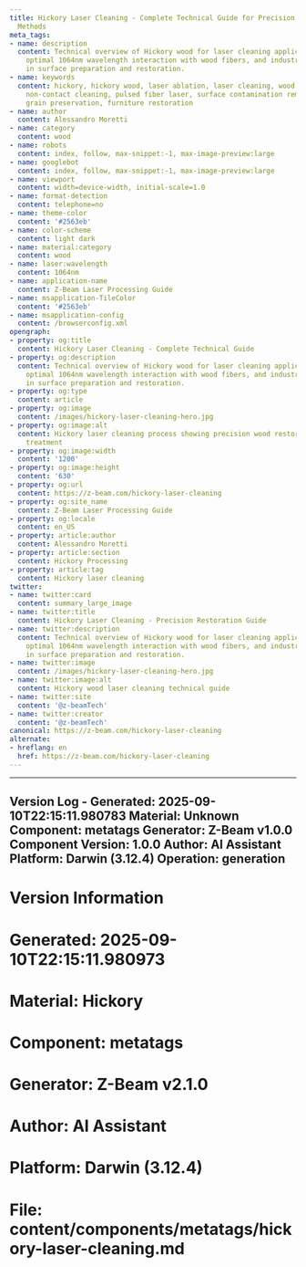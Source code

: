 ```yaml
---
title: Hickory Laser Cleaning - Complete Technical Guide for Precision Wood Restoration
  Methods
meta_tags:
- name: description
  content: Technical overview of Hickory wood for laser cleaning applications, including
    optimal 1064nm wavelength interaction with wood fibers, and industrial applications
    in surface preparation and restoration.
- name: keywords
  content: hickory, hickory wood, laser ablation, laser cleaning, wood restoration,
    non-contact cleaning, pulsed fiber laser, surface contamination removal, wood
    grain preservation, furniture restoration
- name: author
  content: Alessandro Moretti
- name: category
  content: wood
- name: robots
  content: index, follow, max-snippet:-1, max-image-preview:large
- name: googlebot
  content: index, follow, max-snippet:-1, max-image-preview:large
- name: viewport
  content: width=device-width, initial-scale=1.0
- name: format-detection
  content: telephone=no
- name: theme-color
  content: '#2563eb'
- name: color-scheme
  content: light dark
- name: material:category
  content: wood
- name: laser:wavelength
  content: 1064nm
- name: application-name
  content: Z-Beam Laser Processing Guide
- name: msapplication-TileColor
  content: '#2563eb'
- name: msapplication-config
  content: /browserconfig.xml
opengraph:
- property: og:title
  content: Hickory Laser Cleaning - Complete Technical Guide
- property: og:description
  content: Technical overview of Hickory wood for laser cleaning applications, including
    optimal 1064nm wavelength interaction with wood fibers, and industrial applications
    in surface preparation and restoration.
- property: og:type
  content: article
- property: og:image
  content: /images/hickory-laser-cleaning-hero.jpg
- property: og:image:alt
  content: Hickory laser cleaning process showing precision wood restoration and surface
    treatment
- property: og:image:width
  content: '1200'
- property: og:image:height
  content: '630'
- property: og:url
  content: https://z-beam.com/hickory-laser-cleaning
- property: og:site_name
  content: Z-Beam Laser Processing Guide
- property: og:locale
  content: en_US
- property: article:author
  content: Alessandro Moretti
- property: article:section
  content: Hickory Processing
- property: article:tag
  content: Hickory laser cleaning
twitter:
- name: twitter:card
  content: summary_large_image
- name: twitter:title
  content: Hickory Laser Cleaning - Precision Restoration Guide
- name: twitter:description
  content: Technical overview of Hickory wood for laser cleaning applications, including
    optimal 1064nm wavelength interaction with wood fibers, and industrial applications
    in surface preparation and restoration.
- name: twitter:image
  content: /images/hickory-laser-cleaning-hero.jpg
- name: twitter:image:alt
  content: Hickory wood laser cleaning technical guide
- name: twitter:site
  content: '@z-beamTech'
- name: twitter:creator
  content: '@z-beamTech'
canonical: https://z-beam.com/hickory-laser-cleaning
alternate:
- hreflang: en
  href: https://z-beam.com/hickory-laser-cleaning
---
```


---
Version Log - Generated: 2025-09-10T22:15:11.980783
Material: Unknown
Component: metatags
Generator: Z-Beam v1.0.0
Component Version: 1.0.0
Author: AI Assistant
Platform: Darwin (3.12.4)
Operation: generation
---

# Version Information
# Generated: 2025-09-10T22:15:11.980973
# Material: Hickory
# Component: metatags
# Generator: Z-Beam v2.1.0
# Author: AI Assistant
# Platform: Darwin (3.12.4)
# File: content/components/metatags/hickory-laser-cleaning.md